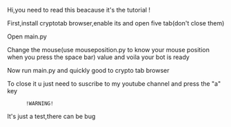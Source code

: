 Hi,you need to read this beacause it's the tutorial !

First,install cryptotab browser,enable its and open five tab(don't close them)

Open main.py
 
Change the mouse(use mouseposition.py to know your mouse position when you press the space bar) value and voila your bot is ready

Now run main.py and quickly good to crypto tab browser

To close it u just need to suscribe to my youtube channel and press the "a" key

          !WARNING!
It's just a test,there can be bug
